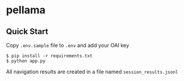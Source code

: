 # pellama

## Quick Start

Copy `.env.sample` file to `.env` and add your OAI key

```console
$ pip install -r requirements.txt
$ python app.py
```

All navigation results are created in a file named `session_results.jsonl`
